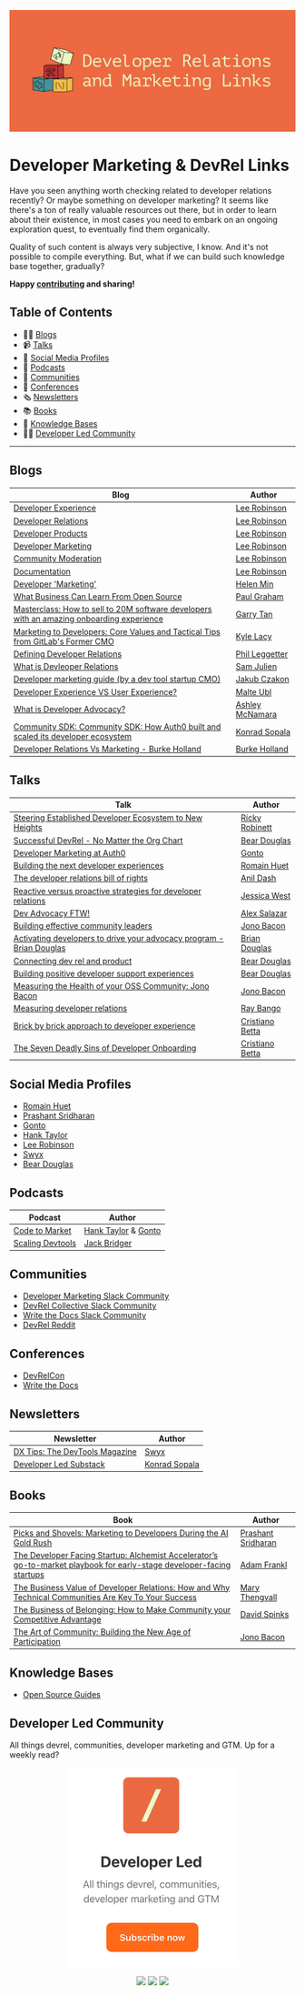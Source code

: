 <p align="center">
	<a href="https://developerled.substack.com/"><img src="/assets/ReadmeBanner.png" alt=""></a>
</p>

# Developer Marketing & DevRel Links

Have you seen anything worth checking related to developer relations recently? Or maybe something on developer marketing? It seems like there's a ton of really valuable resources out there, but in order to learn about their existence, in most cases you need to embark on an ongoing exploration quest, to eventually find them organically.

Quality of such content is always very subjective, I know. And it's not possible to compile everything. But, what if we can build such knowledge base together, gradually?

**Happy [contributing](https://github.com/developer-led/links?tab=contributing-ov-file) and sharing!**

## Table of Contents

* ✍🏽 [Blogs](#articles)
* 📹 [Talks](#talks)
* 🐥 [Social Media Profiles](#social-media-profiles) 
* 🎤 [Podcasts](#podcasts) 
* 🤼 [Communities](#communities) 
* 🤩 [Conferences](#conferences) 
* 🗞️ [Newsletters](#newsletters) 
* 📚 [Books](#books) 
* 🧠 [Knowledge Bases](#knowledge-bases)
* 👨‍💻 [Developer Led Community](#developer-led-community)
---------------------------------------------------------

## Blogs

| Blog        | Author      |
| ----------- | ----------- |
| [Developer Experience](https://leerob.com/dx)| [Lee Robinson](https://x.com/leerob) | 
| [Developer Relations](https://leerob.com/devrel)| [Lee Robinson](https://x.com/leerob) | 
| [Developer Products](https://leerob.com/devtools)| [Lee Robinson](https://x.com/leerob) | 
| [Developer Marketing](https://leerob.com/developer-marketing)| [Lee Robinson](https://x.com/leerob) | 
| [Community Moderation](https://leerob.com/moderation)| [Lee Robinson](https://x.com/leerob) | 
| [Documentation](https://leerob.com/docs)| [Lee Robinson](https://x.com/leerob) | 
| [Developer 'Marketing'](https://www.helenmin.com/blog/marketing-to-developers) | [Helen Min](https://x.com/helen_min) |
| [What Business Can Learn From Open Source](https://www.paulgraham.com/opensource.html)| [Paul Graham](https://x.com/paulg) | 
| [Masterclass: How to sell to 20M software developers with an amazing onboarding experience](https://blog.garrytan.com/masterclass-with-algolia-how-to-capture-the-heart-of-20m-software-developers)| [Garry Tan](https://x.com/garrytan) | 
| [Marketing to Developers: Core Values and Tactical Tips from GitLab's Former CMO](https://openviewpartners.com/blog/marketing-to-developers/) | [Kyle Lacy](https://x.com/kyleplacy) | 
| [Defining Developer Relations](https://www.leggetter.co.uk/2016/02/03/defining-developer-relations.html)  | [Phil Leggetter](https://x.com/leggetter) | 
| [What is Devleoper Relations](https://www.samjulien.com/what-is-developer-relations/) | [Sam Julien](https://x.com/samjulien) | 
| [Developer marketing guide (by a dev tool startup CMO)](https://www.markepear.dev/blog/developer-marketing-guide) | [Jakub Czakon](https://www.linkedin.com/in/jakub-czakon/) | 
| [Developer Experience VS User Experience?](https://medium.com/@cramforce/developer-experience-and-user-experience-c4004354b32a)  | [Malte Ubl](https://x.com/cramforce) | 
| [What is Developer Advocacy?](https://medium.com/@ashleymcnamara/what-is-developer-advocacy-3a92442b627c) | [Ashley McNamara](https://x.com/ashleymcnamara) | 
| [Community SDK: Community SDK: How Auth0 built and scaled its developer ecosystem](https://developerled.substack.com/p/community-sdk-how-auth0-build-and) | [Konrad Sopala](https://x.com/yoimkonrad) | 
| [Developer Relations Vs Marketing - Burke Holland](https://medium.com/the-devrel-salon/developer-relations-vs-marketing-1323dba7ea78) | [Burke Holland](https://x.com/burkeholland) | 

## Talks

| Talk       | Author      |
| ----------- | ----------- |
| [Steering Established Developer Ecosystem to New Heights](https://www.youtube.com/watch?v=XGC37qIdBcU&t=12s) | [Ricky Robinett](https://www.linkedin.com/in/rickyrobinett/) |
| [Successful DevRel - No Matter the Org Chart](https://www.youtube.com/watch?v=Rd-_Au7igJ8) | [Bear Douglas](https://x.com/beardigsit) | 
| [Developer Marketing at Auth0](https://www.youtube.com/watch?v=_mfkJI-jahg) | [Gonto](https://x.com/mgonto) | 
| [Building the next developer experiences](https://www.youtube.com/watch?v=v03CKxhol8Q&t=29s) | [Romain Huet](https://x.com/romainhuet) | 
| [The developer relations bill of rights](https://www.youtube.com/watch?v=wQOByc0DGW4)  | [Anil Dash](https://www.linkedin.com/in/anildash/) | 
| [Reactive versus proactive strategies for developer relations](https://www.youtube.com/watch?v=zRvruORDsiw) | [Jessica West](https://x.com/jessicaewest) | 
| [Dev Advocacy FTW!](https://www.youtube.com/watch?v=SF3HWiUTJfM)  | [Alex Salazar](https://www.linkedin.com/in/alexsalazar/) | 
| [Building effective community leaders](https://www.youtube.com/watch?v=PHHt1I0x8VM)  | [Jono Bacon](https://x.com/jonobacon) | 
| [Activating developers to drive your advocacy program - Brian Douglas](https://www.youtube.com/watch?v=xUbUV46DZEM&t=986s)  | [Brian Douglas](https://x.com/bdougieYO) | 
| [Connecting dev rel and product](https://www.youtube.com/watch?v=XJhwhC3bwkw) | [Bear Douglas](https://x.com/beardigsit) | 
| [Building positive developer support experiences](https://www.youtube.com/watch?v=EWI8jMlT_Vc) | [Bear Douglas](https://x.com/beardigsit) | 
| [Measuring the Health of your OSS Community: Jono Bacon](https://www.youtube.com/watch?v=2e4WSZtzsKI)  | [Jono Bacon](https://x.com/jonobacon) | 
| [Measuring developer relations](https://www.youtube.com/watch?v=NRTUA0cSMnQ)  | [Ray Bango](https://www.linkedin.com/in/reybango/) |  
| [Brick by brick approach to developer experience](https://www.youtube.com/watch?v=5Frzvrq52fs)  | [Cristiano Betta](https://www.linkedin.com/in/cbetta/) | 
| [The Seven Deadly Sins of Developer Onboarding](https://www.youtube.com/watch?v=G6QsYtjVJbY)  | [Cristiano Betta](https://www.linkedin.com/in/cbetta/)  | 

## Social Media Profiles

* [Romain Huet](https://x.com/romainhuet)
* [Prashant Sridharan](https://www.linkedin.com/in/prashantsridharan/)
* [Gonto](https://x.com/mgonto)
* [Hank Taylor](https://x.com/theHankTaylor)
* [Lee Robinson](https://x.com/leerob)
* [Swyx](https://x.com/swyx)
* [Bear Douglas](https://x.com/beardigsit)

## Podcasts

| Podcast                                                 | Author                                                                     |
| ------------------------------------------------------- | -------------------------------------------------------------------------- |
| [Code to Market](https://codetomarket.fm/)              | [Hank Taylor](https://x.com/theHankTaylor) & [Gonto](https://x.com/mgonto) |
| [Scaling Devtools](https://scalingdevtools.com/podcast) | [Jack Bridger](https://x.com/jacksbridger)                                 |

## Communities

* [Developer Marketing Slack Community](https://marketingto.dev/)
* [DevRel Collective Slack Community](https://devrelcollective.fun/) 
* [Write the Docs Slack Community](https://www.writethedocs.org/slack/)
* [DevRel Reddit](https://www.reddit.com/r/devrel/)

## Conferences

* [DevRelCon](https://developerrelations.com/devrelcon/) 
* [Write the Docs](http://www.writethedocs.org/) 

## Newsletters

| Newsletter                                                   | Author                                    |
| ------------------------------------------------------------ | ------------------------------------------|
| [DX Tips: The DevTools Magazine](https://dx.tips/)           | [Swyx](https://x.com/swyx)                |
| [Developer Led Substack](https://developerled.substack.com/) | [Konrad Sopala](https://x.com/yoimkonrad) |

## Books

| Book                                                         | Author                                    |
| ------------------------------------------------------------ | ------------------------------------------|
| [Picks and Shovels: Marketing to Developers During the AI Gold Rush](https://www.amazon.com/Picks-Shovels-Marketing-Developers-During/dp/B0FMVLZRK9) | [Prashant Sridharan](https://www.linkedin.com/in/prashantsridharan/)                |
| [The Developer Facing Startup: Alchemist Accelerator’s go-to-market playbook for early-stage developer-facing startups](https://www.amazon.com/Developer-Facing-Startup-market-developer-facing/dp/B0D4KGHQML) | [Adam Frankl](https://www.linkedin.com/in/adamfrankl/) |
| [The Business Value of Developer Relations: How and Why Technical Communities Are Key To Your Success](https://www.amazon.com/dp/1484237471) | [Mary Thengvall](https://www.linkedin.com/in/marythengvall/) |
| [The Business of Belonging: How to Make Community your Competitive Advantage](https://www.amazon.com/dp/1119766125) | [David Spinks](https://www.linkedin.com/in/davidspinks/) | 
| [The Art of Community: Building the New Age of Participation](https://www.amazon.com/dp/1449312063) | [Jono Bacon](https://www.linkedin.com/in/jonobacon/)| 

## Knowledge Bases

* [Open Source Guides](https://opensource.guide/) 

## Developer Led Community

All things devrel, communities, developer marketing and GTM. Up for a weekly read?

<p align="center">
	<a href="https://developerled.substack.com/"><img src="/assets/SubstackSubscribe.png" alt=""></a>
</p>

<p align="center">
	<a href="https://www.linkedin.com/company/developerled/"><img src="https://img.shields.io/static/v1?&color=000000&style=flat&logoColor=white&label=&message=LinkedIn&logo=linkedin" /></a>
	<a href="https://x.com/developerled"><img src="https://img.shields.io/static/v1?&color=000000&style=flat&logoColor=white&label=&message=Twitter&logo=twitter" /></a>
	<a href="https://developerled.substack.com/"><img src="https://img.shields.io/static/v1?&color=000000&style=flat&logoColor=white&label=&message=Substack" /></a>
</p>